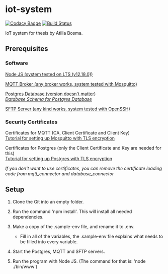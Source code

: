 # iot-system
[![Codacy Badge](https://api.codacy.com/project/badge/Grade/a5ecbff88ed3463083463e5edcb1b7ef)](https://app.codacy.com/manual/abosma/iot-system?utm_source=github.com&utm_medium=referral&utm_content=abosma/iot-system&utm_campaign=Badge_Grade_Dashboard)
[![Build Status](https://travis-ci.org/abosma/iot-system.svg?branch=master)](https://travis-ci.org/abosma/iot-system)

IoT system for thesis by Atilla Bosma.

## Prerequisites  
### Software
[Node JS (system tested on LTS (v12.18.0))](https://nodejs.org/en/download/)

[MQTT Broker (any broker works, system tested with Mosquitto)](https://mosquitto.org/download/)

[Postgres Database (version doesn't matter)](https://www.postgresql.org/download/)  
[*Database Schema for Postgres Database*](https://pastebin.com/mi05AAhe)

[SFTP Server (any kind works, system tested with OpenSSH)](https://winscp.net/eng/docs/guide_windows_openssh_server)
### Security Certificates
Certificates for MQTT (CA, Client Certificate and Client Key)  
[Tutorial for setting up Mosquitto with TLS encryption](http://www.steves-internet-guide.com/mosquitto-tls/)

Certificates for Postgres (only the Client Certificate and Key are needed for this)  
[Tutorial for setting up Postgres with TLS encryption](https://www.postgresql.org/docs/10/ssl-tcp.html)

*If you don't want to use certificates, you can remove the certificate loading code from mqtt_connector and database_connector*

## Setup

1. Clone the Git into an empty folder.

2. Run the command 'npm install'. This will install all needed dependencies.

3. Make a copy of the .sample-env file, and rename it to .env.
   - Fill in all of the variables, the .sample-env file explains what needs to be filled into every variable.

4. Start the Postgres, MQTT and SFTP servers.

5. Run the program with Node JS. (The command for that is: 'node ./bin/www')
